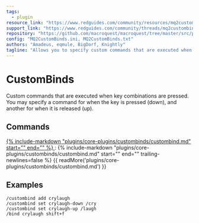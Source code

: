 ```yaml
---
tags:
  - plugin
resource_link: "https://www.redguides.com/community/resources/mq2custombinds.115/"
support_link: "https://www.redguides.com/community/threads/mq2custombinds.66819/"
repository: "https://github.com/macroquest/macroquest/tree/master/src/plugins/custombinds"
config: "MQ2CustomBinds.ini, MQ2CustomBinds.txt"
authors: "Amadeus, eqmule, BigDorf, Knightly"
tagline: "Allows you to specify custom commands that are executed when specific key combinations are pressed."
---
```

# CustomBinds
<!--desc-start-->
Custom commands that are executed when key combinations are pressed.
You may specify a command for when the key is pressed (down), and another for when it is released (up).
<!--desc-end-->
## Commands

<a href="custombind/">
{% 
  include-markdown "plugins/core-plugins/custombinds/custombind.md" 
  start="<!--cmd-syntax-start-->"
  end="<!--cmd-syntax-end-->"
%}
</a>
:    {% include-markdown "plugins/core-plugins/custombinds/custombind.md"
        start="<!--cmd-desc-start-->"
        end="<!--cmd-desc-end-->"
        trailing-newlines=false 
     %} {{ readMore('plugins/core-plugins/custombinds/custombind.md') }}

## Examples

```
/custombind add crylaugh
/custombind set crylaugh-down /cry
/custombind set crylaugh-up /laugh
/bind crylaugh shift+f
```
